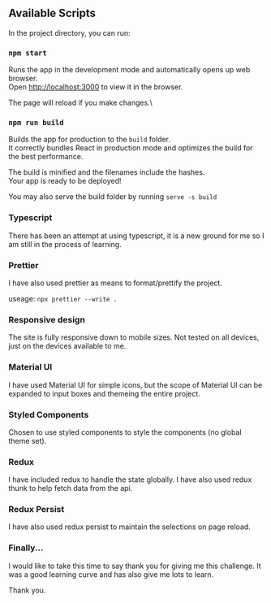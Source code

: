 ## Available Scripts

In the project directory, you can run:

### `npm start`

Runs the app in the development mode and automatically opens up web browser.\
Open [http://localhost:3000](http://localhost:3000) to view it in the browser.

The page will reload if you make changes.\

### `npm run build`

Builds the app for production to the `build` folder.\
It correctly bundles React in production mode and optimizes the build for the best performance.

The build is minified and the filenames include the hashes.\
Your app is ready to be deployed!

You may also serve the build folder by running `serve -s build`

### Typescript

There has been an attempt at using typescript, it is a new ground for me so I am still in the process of learning.

### Prettier

I have also used prettier as means to format/prettify the project.

useage: `npx prettier --write .`

### Responsive design

The site is fully responsive down to mobile sizes. Not tested on all devices, just on the devices available to me.

### Material UI

I have used Material UI for simple icons, but the scope of Material UI can be expanded to input boxes and themeing the entire project.

### Styled Components

Chosen to use styled components to style the components (no global theme set).

### Redux

I have included redux to handle the state globally. I have also used redux thunk to help fetch data from the api.

### Redux Persist

I have also used redux persist to maintain the selections on page reload.

### Finally...

I would like to take this time to say thank you for giving me this challenge. It was a good learning curve and has also give me lots to learn.

Thank you.
